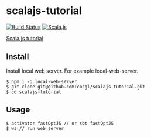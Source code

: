 # scalajs-tutorial

[![Build Status](https://travis-ci.org/cncgl/scalajs-tutorial.svg?branch=master)](https://travis-ci.org/cncgl/scalajs-tutorial)
[![Scala.js](https://www.scala-js.org/assets/badges/scalajs-0.6.8.svg)](https://www.scala-js.org)

[Scala.js tutorial](https://www.scala-js.org/tutorial/basic/)

## Install
Install local web server. For example local-web-server.

```
$ npm i -g local-web-server
$ git clone git@github.com:cncgl/scalajs-tutorial.git
$ cd scalajs-tutorial
```

## Usage
```
$ activator fastOptJS // or sbt fastOptJS
$ ws // run web server
```

